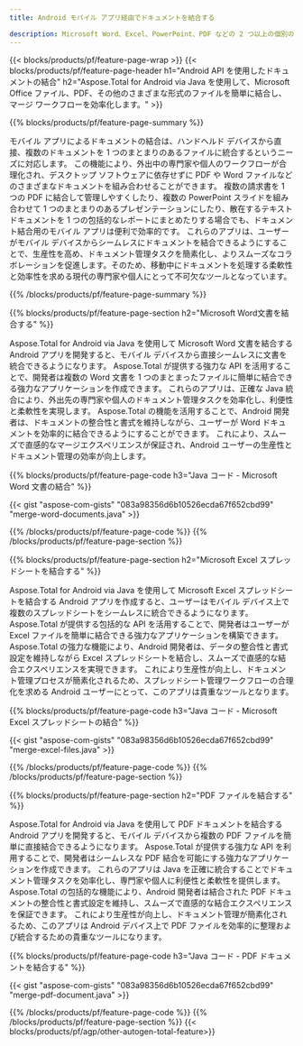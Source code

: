 ```yaml
---
title: Android モバイル アプリ経由でドキュメントを結合する

description: Microsoft Word、Excel、PowerPoint、PDF などの 2 つ以上の個別のドキュメントをモバイル アプリケーション経由で結合します。 マージ結果をオンラインでテストします。
---
```


{{< blocks/products/pf/feature-page-wrap >}}
{{< blocks/products/pf/feature-page-header h1="Android API を使用したドキュメントの結合" h2="Aspose.Total for Android via Java を使用して、Microsoft Office ファイル、PDF、その他のさまざまな形式のファイルを簡単に結合し、マージ ワークフローを効率化します。" >}}

{{% blocks/products/pf/feature-page-summary %}}

モバイル アプリによるドキュメントの結合は、ハンドヘルド デバイスから直接、複数のドキュメントを 1 つのまとまりのあるファイルに統合するというニーズに対応します。 この機能により、外出中の専門家や個人のワークフローが合理化され、デスクトップ ソフトウェアに依存せずに PDF や Word ファイルなどのさまざまなドキュメントを組み合わせることができます。 複数の請求書を 1 つの PDF に結合して管理しやすくしたり、複数の PowerPoint スライドを組み合わせて 1 つのまとまりのあるプレゼンテーションにしたり、散在するテキスト ドキュメントを 1 つの包括的なレポートにまとめたりする場合でも、ドキュメント結合用のモバイル アプリは便利で効率的です。 これらのアプリは、ユーザーがモバイル デバイスからシームレスにドキュメントを結合できるようにすることで、生産性を高め、ドキュメント管理タスクを簡素化し、よりスムーズなコラボレーションを促進します。そのため、移動中にドキュメントを処理する柔軟性と効率性を求める現代の専門家や個人にとって不可欠なツールとなっています。


{{% /blocks/products/pf/feature-page-summary  %}}

{{% blocks/products/pf/feature-page-section  h2="Microsoft Word文書を結合する" %}}

Aspose.Total for Android via Java を使用して Microsoft Word 文書を結合する Android アプリを開発すると、モバイル デバイスから直接シームレスに文書を統合できるようになります。 Aspose.Total が提供する強力な API を活用することで、開発者は複数の Word 文書を 1 つのまとまったファイルに簡単に結合できる強力なアプリケーションを作成できます。 これらのアプリは、正確な Java 統合により、外出先の専門家や個人のドキュメント管理タスクを効率化し、利便性と柔軟性を実現します。 Aspose.Total の機能を活用することで、Android 開発者は、ドキュメントの整合性と書式を維持しながら、ユーザーが Word ドキュメントを効率的に結合できるようにすることができます。 これにより、スムーズで直感的なマージエクスペリエンスが保証され、Android ユーザーの生産性とドキュメント管理の効率が向上します。

{{% blocks/products/pf/feature-page-code h3="Java コード - Microsoft Word 文書の結合" %}}

{{< gist "aspose-com-gists" "083a98356d6b10526ecda67f652cbd99" "merge-word-documents.java" >}}

{{% /blocks/products/pf/feature-page-code  %}}
{{% /blocks/products/pf/feature-page-section %}}

{{% blocks/products/pf/feature-page-section  h2="Microsoft Excel スプレッドシートを結合する" %}}

Aspose.Total for Android via Java を使用して Microsoft Excel スプレッドシートを結合する Android アプリを作成すると、ユーザーはモバイル デバイス上で複数のスプレッドシートをシームレスに統合できるようになります。 Aspose.Total が提供する包括的な API を活用することで、開発者はユーザーが Excel ファイルを簡単に結合できる強力なアプリケーションを構築できます。 Aspose.Total の強力な機能により、Android 開発者は、データの整合性と書式設定を維持しながら Excel スプレッドシートを結合し、スムーズで直感的な結合エクスペリエンスを実現できます。 これにより生産性が向上し、ドキュメント管理プロセスが簡素化されるため、スプレッドシート管理ワークフローの合理化を求める Android ユーザーにとって、このアプリは貴重なツールとなります。


{{% blocks/products/pf/feature-page-code h3="Java コード - Microsoft Excel スプレッドシートの結合" %}}

{{< gist "aspose-com-gists" "083a98356d6b10526ecda67f652cbd99" "merge-excel-files.java" >}}

{{% /blocks/products/pf/feature-page-code  %}}
{{% /blocks/products/pf/feature-page-section %}}


{{% blocks/products/pf/feature-page-section  h2="PDF ファイルを結合する" %}}

Aspose.Total for Android via Java を使用して PDF ドキュメントを結合する Android アプリを開発すると、モバイル デバイスから複数の PDF ファイルを簡単に直接結合できるようになります。 Aspose.Total が提供する強力な API を利用することで、開発者はシームレスな PDF 結合を可能にする強力なアプリケーションを作成できます。 これらのアプリは Java を正確に統合することでドキュメント管理タスクを効率化し、専門家や個人に利便性と柔軟性を提供します。 Aspose.Total の包括的な機能により、Android 開発者は結合された PDF ドキュメントの整合性と書式設定を維持し、スムーズで直感的な結合エクスペリエンスを保証できます。 これにより生産性が向上し、ドキュメント管理が簡素化されるため、このアプリは Android デバイス上で PDF ファイルを効率的に整理および統合するための貴重なツールになります。 

{{% blocks/products/pf/feature-page-code h3="Java コード - PDF ドキュメントを結合する" %}}

{{< gist "aspose-com-gists" "083a98356d6b10526ecda67f652cbd99" "merge-pdf-document.java" >}}

{{% /blocks/products/pf/feature-page-code  %}}
{{% /blocks/products/pf/feature-page-section %}}
{{< blocks/products/pf/agp/other-autogen-total-feature>}}
